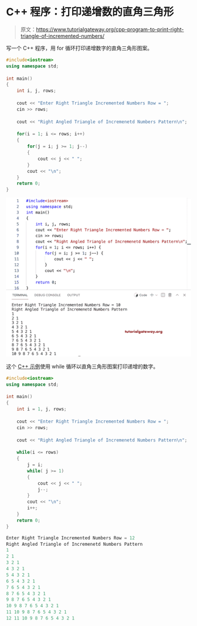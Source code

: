 # C++ 程序：打印递增数的直角三角形

> 原文：<https://www.tutorialgateway.org/cpp-program-to-print-right-triangle-of-incremented-numbers/>

写一个 C++ 程序，用 for 循环打印递增数字的直角三角形图案。

```cpp
#include<iostream>
using namespace std;

int main()
{
	int i, j, rows;

    cout << "Enter Right Triangle Incremented Numbers Row = ";
    cin >> rows;

    cout << "Right Angled Triangle of Incremenetd Numbers Pattern\n"; 

    for(i = 1; i <= rows; i++)
    {
    	for(j = i; j >= 1; j--)
		{
            cout << j << " ";
        }
        cout << "\n";
    }		
 	return 0;
}
```

![C++ Program to Print Right Triangle of Incremented Numbers](img/39a35921df5cf8915738b85bc4414d12.png)

这个 [C++ 示例](https://www.tutorialgateway.org/cpp-programs/)使用 while 循环以直角三角形图案打印递增的数字。

```cpp
#include<iostream>
using namespace std;

int main()
{
	int i = 1, j, rows;

    cout << "Enter Right Triangle Incremented Numbers Row = ";
    cin >> rows;

    cout << "Right Angled Triangle of Incremenetd Numbers Pattern\n"; 

    while(i <= rows)
    {
        j = i;
    	while( j >= 1)
		{
            cout << j << " ";
            j--;
        }
        cout << "\n";
        i++;
    }		
 	return 0;
}
```

```cpp
Enter Right Triangle Incremented Numbers Row = 12
Right Angled Triangle of Incremenetd Numbers Pattern
1 
2 1 
3 2 1 
4 3 2 1 
5 4 3 2 1 
6 5 4 3 2 1 
7 6 5 4 3 2 1 
8 7 6 5 4 3 2 1 
9 8 7 6 5 4 3 2 1 
10 9 8 7 6 5 4 3 2 1 
11 10 9 8 7 6 5 4 3 2 1 
12 11 10 9 8 7 6 5 4 3 2 1 
```